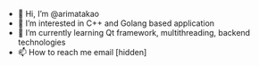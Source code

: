 - 👋 Hi, I’m @arimatakao
- 👀 I’m interested in C++ and Golang based application
- 🌱 I’m currently learning Qt framework, multithreading, backend technologies
- 📫 How to reach me email [hidden]

<!---
arimatakao/arimatakao is a ✨ special ✨ repository because its `README.md` (this file) appears on your GitHub profile.
You can click the Preview link to take a look at your changes.
--->
